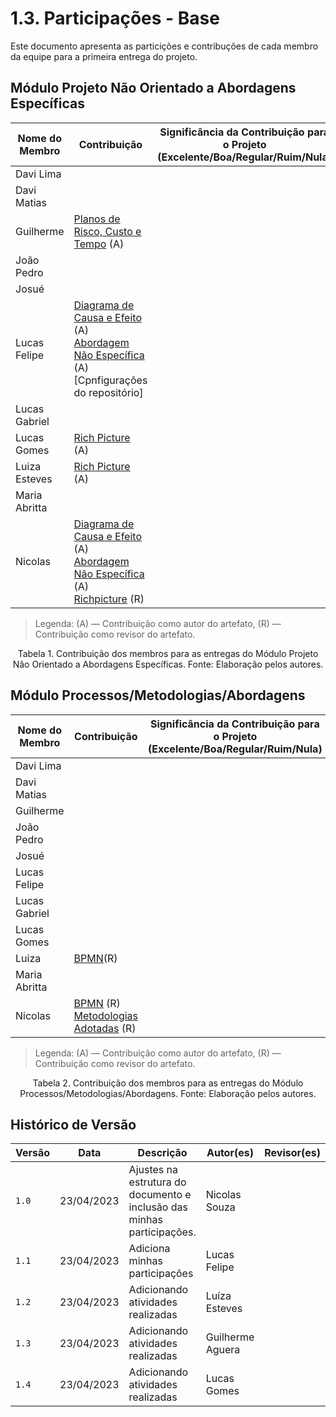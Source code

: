 # 1.3. Participações - Base

Este documento apresenta as particições e contribuções de cada membro da equipe para a primeira entrega do projeto.

## Módulo Projeto Não Orientado a Abordagens Específicas

| Nome do Membro | Contribuição                                                                                                                                                                                   | Significância da Contribuição para o Projeto<br/> (Excelente/Boa/Regular/Ruim/Nula) |
|----------------|------------------------------------------------------------------------------------------------------------------------------------------------------------------------------------------------|-------------------------------------------------------------------------------------|
| Davi Lima      |
| Davi  Matias   |
| Guilherme      | [Planos de Risco, Custo e Tempo](./1.1.3.PlanoCustoRiscoTempo.md) (A)<br/>
| João Pedro     |
| Josué          |
| Lucas Felipe   |  [Diagrama de Causa e Efeito](./1.Base/1.1.1.CausaEfeito.md) (A)<br/>[Abordagem Não Específica](./1.Base/1.1.AbordagemNaoEspecifica) (A)<br/>[Cpnfigurações do repositório]|             
| Lucas Gabriel  |
| Lucas Gomes    | [Rich Picture](./1.Base/1.1.2.RichPicture.md) (A)
| Luiza Esteves  | [Rich Picture](./1.Base/1.1.2.RichPicture.md) (A)
| Maria  Abritta |
| Nicolas        | [Diagrama de Causa e Efeito](./1.Base/1.1.1.CausaEfeito.md) (A)<br/>[Abordagem Não Específica](./1.Base/1.1.AbordagemNaoEspecifica) (A)<br/>  [Richpicture](./1.Base/1.1.2.RichPicture.md) (R) |                                                                                     | 

> Legenda: (A) — Contribuição como autor do artefato, (R) — Contribuição como revisor do artefato.

<div style="text-align: center"> Tabela 1. Contribuição dos membros para as entregas do Módulo Projeto Não Orientado a Abordagens Específicas. Fonte: Elaboração pelos autores.</div>

## Módulo Processos/Metodologias/Abordagens

| Nome do Membro | Contribuição                                                                                                             | Significância da Contribuição para o Projeto <br/> (Excelente/Boa/Regular/Ruim/Nula) |
|----------------|--------------------------------------------------------------------------------------------------------------------------|--------------------------------------------------------------------------------------|
| Davi Lima      |                                                                                                                          |                                                                                      |
| Davi  Matias   |                                                                                                                          |                                                                                      |
| Guilherme      |                                                                                                                          |                                                                                      |
| João Pedro     |                                                                                                                          |                                                                                      |
| Josué          |                                                                                                                          |                                                                                      |
| Lucas Felipe   |                                                                                                                          |                                                                                      |
| Lucas Gabriel  |                                                                                                                          |                                                                                      |
| Lucas Gomes    |                                                                                                                          |                                                                                      |
| Luiza     | [BPMN](./1.Base/1.2.2.ModelagemBPMN.md)(R)           |                                   |
| Maria  Abritta |                                                                                                                          |                                                                                      |
| Nicolas        | [BPMN](./1.Base/1.2.2.ModelagemBPMN.md) (R)<br/>[Metodologias Adotadas](./1.Base/1.2.1.MetodologiasAdotadas.md) (R)<br/> |                                                                                      |

> Legenda: (A) — Contribuição como autor do artefato, (R) — Contribuição como revisor do artefato.

<div style="text-align: center"> Tabela 2. Contribuição dos membros para as entregas do Módulo Processos/Metodologias/Abordagens. Fonte: Elaboração pelos autores.</div>

## Histórico de Versão

| Versão | Data       | Descrição                                                              | Autor(es)     | Revisor(es) |
|--------|------------|------------------------------------------------------------------------|---------------|-------------|
| `1.0`  | 23/04/2023 | Ajustes na estrutura do documento e inclusão das minhas participações. | Nicolas Souza |             |
| `1.1`  | 23/04/2023 | Adiciona minhas participações | Lucas Felipe |             |
| `1.2`  | 23/04/2023 | Adicionando atividades realizadas | Luíza Esteves |             |
| `1.3`  | 23/04/2023 | Adicionando atividades realizadas | Guilherme Aguera |             |
| `1.4`  | 23/04/2023 | Adicionando atividades realizadas | Lucas Gomes |             |